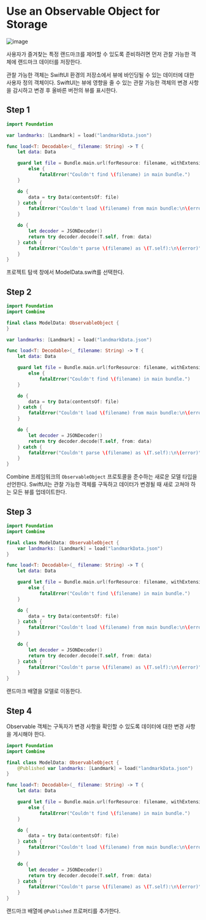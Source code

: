 # ****Use an Observable Object for Storage****
![image](https://github.com/jsa0224/somdokki-study/assets/94514250/1f5c0d71-0377-4f5c-92fe-eb7609afae63)

사용자가 즐겨찾는 특정 랜드마크를 제어할 수 있도록 준비하려면 먼저 관찰 가능한 객체에 랜드마크 데이터를 저장한다. 

관찰 가능한 객체는 SwiftUI 환경의 저장소에서 뷰에 바인딩될 수 있는 데이터에 대한 사용자 정의 객체이다. SwiftUI는 뷰에 영향을 줄 수 있는 관찰 가능한 객체의 변경 사항을 감시하고 변경 후 올바른 버전의 뷰를 표시한다. 

## Step 1

```swift
import Foundation

var landmarks: [Landmark] = load("landmarkData.json")

func load<T: Decodable>(_ filename: String) -> T {
    let data: Data

    guard let file = Bundle.main.url(forResource: filename, withExtension: nil)
        else {
            fatalError("Couldn't find \(filename) in main bundle.")
    }

    do {
        data = try Data(contentsOf: file)
    } catch {
        fatalError("Couldn't load \(filename) from main bundle:\n\(error)")
    }

    do {
        let decoder = JSONDecoder()
        return try decoder.decode(T.self, from: data)
    } catch {
        fatalError("Couldn't parse \(filename) as \(T.self):\n\(error)")
    }
}
```

프로젝트 탐색 창에서 ModelData.swift를 선택한다. 

## Step 2

```swift
import Foundation
import Combine

final class ModelData: ObservableObject {
}

var landmarks: [Landmark] = load("landmarkData.json")

func load<T: Decodable>(_ filename: String) -> T {
    let data: Data

    guard let file = Bundle.main.url(forResource: filename, withExtension: nil)
        else {
            fatalError("Couldn't find \(filename) in main bundle.")
    }

    do {
        data = try Data(contentsOf: file)
    } catch {
        fatalError("Couldn't load \(filename) from main bundle:\n\(error)")
    }

    do {
        let decoder = JSONDecoder()
        return try decoder.decode(T.self, from: data)
    } catch {
        fatalError("Couldn't parse \(filename) as \(T.self):\n\(error)")
    }
}
```

Combine 프레임워크의 `ObservableObject` 프로토콜을 준수하는 새로운 모델 타입을 선언한다. SwiftUI는 관찰 가능한 객체를 구독하고 데이터가 변경될 때 새로 고쳐야 하는 모든 뷰를 업데이트한다. 

## Step 3

```swift
import Foundation
import Combine

final class ModelData: ObservableObject {
    var landmarks: [Landmark] = load("landmarkData.json")
}

func load<T: Decodable>(_ filename: String) -> T {
    let data: Data

    guard let file = Bundle.main.url(forResource: filename, withExtension: nil)
        else {
            fatalError("Couldn't find \(filename) in main bundle.")
    }

    do {
        data = try Data(contentsOf: file)
    } catch {
        fatalError("Couldn't load \(filename) from main bundle:\n\(error)")
    }

    do {
        let decoder = JSONDecoder()
        return try decoder.decode(T.self, from: data)
    } catch {
        fatalError("Couldn't parse \(filename) as \(T.self):\n\(error)")
    }
}
```

랜드마크 배열을 모델로 이동한다.

## Step 4

Observable 객체는 구독자가 변경 사항을 확인할 수 있도록 데이터에 대한 변경 사항을 게시해야 한다.

```swift
import Foundation
import Combine

final class ModelData: ObservableObject {
    @Published var landmarks: [Landmark] = load("landmarkData.json")
}

func load<T: Decodable>(_ filename: String) -> T {
    let data: Data

    guard let file = Bundle.main.url(forResource: filename, withExtension: nil)
        else {
            fatalError("Couldn't find \(filename) in main bundle.")
    }

    do {
        data = try Data(contentsOf: file)
    } catch {
        fatalError("Couldn't load \(filename) from main bundle:\n\(error)")
    }

    do {
        let decoder = JSONDecoder()
        return try decoder.decode(T.self, from: data)
    } catch {
        fatalError("Couldn't parse \(filename) as \(T.self):\n\(error)")
    }
}
```

랜드마크 배열에 `@Published` 프로퍼티를 추가한다.
